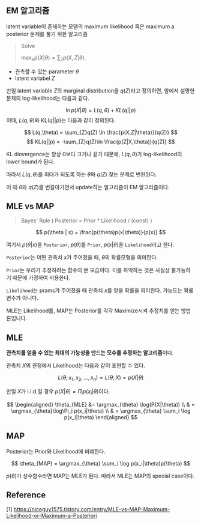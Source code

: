 ## EM 알고리즘

 latent variable이 존재하는 모델의 maximum likelihood 혹은 maximum a posterior 문제를 풀기 위한 알고리즘

> Solve
> 
>$\max_{\theta}p(X|\theta) = \sum_{Z}p(X,Z|\theta)$.

- 관측할 수 있는 parameter $\theta$
- latent variabel $Z$

만일 latent variable $Z$의 marginal distribution을 $q(Z)$라고 정의하면, 앞에서 설명한 문제의 log-likelihood는 다음과 같다.

$$
\ln p(X|\theta) = L(q, \theta) + KL(q||p)
$$
이때, $L(q, \theta)$와 KL$(q||p)$는 다음과 같이 정의된다.

$$
L(q,\theta) = \sum_{Z}q(Z) \ln \frac{p(X,Z|\theta)}{q(Z)}
$$
$$
KL(q||p) = -\sum_{Z}q(Z)\ln \frac{p(Z|X,\theta)}{q(Z)}
$$

KL diovergence는 항상 0보다 크거나 같기 때문에, $L(q,\theta)$가 log-likelihood의 lower bound가 된다. 

따라서 $L(q,\theta)$를 최대가 되도록 하는 $\theta$와 $q(Z)$ 찾는 문제로 변환된다.

이 때 $\theta$와 $q(Z)$를 번갈아가면서 update하는 알고리즘이 EM 알고리즘이다.

## MLE vs MAP


> Bayes' Rule ( Posterior = Prior * Likelihood / (const) )
> 
$$
p(\theta | x) = \frac{p(\theta)p(x|\theta)}{p(x)}
$$

여기서 $p(\theta | x)$을 `Posterior`, $p(\theta)$를 `Prior`, $p(x|\theta)$을 `Likelihood`라고 한다.

`Posterior`는 어떤 관측치 $x$가 주어졌을 때, $\theta$의 확률모형을 의미한다.

`Prior`는 우리가 추정하려는 함수의 본 모습이다. 이를 파악하는 것은 사실상 불가능하기 때문에 가정하여 사용한다.

`Likelihood`는 prams가 주어졌을 때 관측치 $x$를 얻을 확률을 의미한다. 가능도는 확률변수가 아니다.

MLE는 Likelihood를, MAP는 Posterior를 각각 Maximize시켜 추정치를 얻는 방법론입니다.

## MLE

**관측치를 얻을 수 있는 최대의 가능성을 만드는 모수를 추정하는 알고리즘**이다. 

관측치 $X$의 관점에서 Likelihood는 다음과 같이 표현할 수 있다.

$$
L(\theta; x_1,x_2,...,x_n) = L(\theta;X) = p(X|\theta)
$$

만일 $X$가 i.i.d.일 경우 $p(X|\theta) = \Pi_i p(x_i|\theta)$이다.

$$
\begin{aligned}
\theta_{MLE} &= \argmax_{\theta} \log(P(X|\theta)) \\
& = \argmax_{\theta}\log\Pi_i p(x_i|\theta) \\
& = \argmax_{\theta} \sum_i \log p(x_i|\theta)
\end{aligned}
$$

## MAP

Posterior는 Prior와 Likelihood에 비례한다.

$$
\theta_{MAP} = \argmax_{\theta} \sum_i \log p(x_i|\theta)p(\theta)
$$

$p(\theta)$가 상수함수라면 MAP는 MLE가 된다. 따라서 MLE는 MAP의 special case이다.

## Reference

[1] https://niceguy1575.tistory.com/entry/MLE-vs-MAP-Maximum-Likelihood-or-Maximum-a-Posteriori